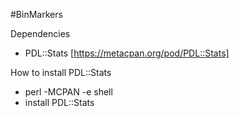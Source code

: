 #BinMarkers

Dependencies
- PDL::Stats [https://metacpan.org/pod/PDL::Stats]

How to install PDL::Stats
- perl -MCPAN -e shell
- install PDL::Stats

